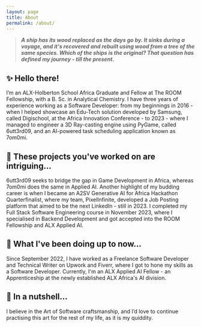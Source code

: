 ```yaml
---
layout: page
title: About
permalink: /about/
---
```


> ***A ship has its wood replaced as the days go by. It sinks during a voyage, and it's recovered and rebuilt using wood from a tree of the same species. Which of the ships is the original? That question has defined my journey - till the present.***

## :sparkles: Hello there!

I’m an ALX-Holberton School Africa Graduate and Fellow at The ROOM Fellowship, with a B. Sc. in Analytical Chemistry. I have three years of experience working as a Software Developer: from my beginnings in 2016 - when I helped showcase an Edu-Tech solution developed by Samsung, called Digischool, at the Africa Innovation Conference - to 2023 - where I managed to engineer a 3D Ray-casting engine using PyGame, called 6utt3rd09, and an AI-powered task scheduling application known as 7om0mi.

## :test_tube: These projects you've worked on are intriguing...

6utt3rd09 seeks to bridge the gap in Game Development in Africa, whereas 7om0mi does the same in Applied AI. Another highlight of my budding career is when I became an A2SV Generative AI for Africa Hackathon Quarterfinalist, where my team, PixelInfinite, developed a Job Posting platform that aimed to be the next LinkedIn - still in 2023. I completed my Full Stack Software Engineering course in November 2023, where I specialised in Backend Development and got accepted into the ROOM Fellowship and ALX Applied AI.

## :rocket: What I've been doing up to now...

Since September 2022, I have worked as a Freelance Software Developer and Technical Writer on Upwork and Fiverr, where I got to hone my skills as a Software Developer. Currently, I'm an ALX Applied AI Fellow - an Apprenticeship at the newly established ALX Africa's AI division.

## :peanuts: In a nutshell...

I believe in the Art of Software craftsmanship, and I’d love to continue practising this art for the rest of my life, as it is my quiddity.
